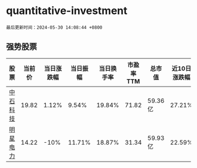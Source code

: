 # quantitative-investment

`最后更新时间：2024-05-30 14:08:44 +0800`

## 强势股票

|股票|当前价|当日涨跌幅|当日振幅|当日换手率|市盈率TTM|总市值|近10日涨跌幅|
|----|----|----|----|----|----|----|----|
|[中石科技](https://xueqiu.com/S/SZ300684)|19.82|1.12%|9.54%|19.84%|71.82|59.36亿|27.21%|
|[明星电力](https://xueqiu.com/S/SH600101)|14.22|-10%|11.71%|18.87%|31.34|59.93亿|22.59%|
